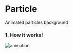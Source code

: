# Particle
Animated particles background
### 1. How it works!
![animation](https://github.com/therealpanda98/Particle/blob/master/Web.gif)
